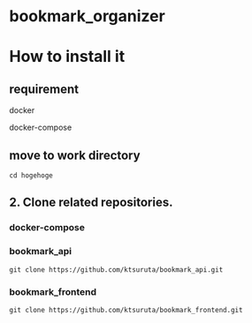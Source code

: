 # bookmark_organizer

# How to install it
## requirement
docker

docker-compose

## move to work directory
```
cd hogehoge
```

## 2. Clone related repositories.
### docker-compose


### bookmark_api
```
git clone https://github.com/ktsuruta/bookmark_api.git
```

### bookmark_frontend
```
git clone https://github.com/ktsuruta/bookmark_frontend.git
```

### 
